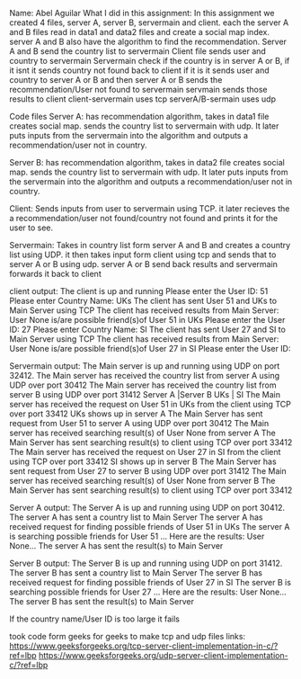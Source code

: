 Name: Abel Aguilar
What I did in this assignment:
	In this assignment we created 4 files, server A, server B, servermain and client.
	each the server A and B files read in data1 and data2 files and create a social map index. 
	server A and B also have the algorithm to find the recommendation.
	Server A and B send the country list to servermain
	Client file sends user and country to servermain
	Servermain check if the country is in server A or B, if it isnt it sends country not found back to client
	if it is it sends user and country to server A or B and then server A or B sends the recommendation/User not found to servermain
	servmain sends those results to client
	client-servermain uses tcp
	serverA/B-sermain uses udp

Code files
Server A: has recommendation algorithm, takes in data1 file creates social map. sends the country list to servermain with udp. It later puts inputs from the servermain into the algorithm and outputs a recommendation/user not in country.

Server B: has recommendation algorithm, takes in data2 file creates social map. sends the country list to servermain with udp. It later puts inputs from the servermain into the algorithm and outputs a recommendation/user not in country.

Client: Sends inputs from user to servermain using TCP. it later recieves the a recommendation/user not found/country not found and prints it for the user to see.

Servermain: Takes in country list form server A and B and creates a country list using UDP. it then takes input form client using tcp and sends that to server A or B using udp. server A or B send back results and servermain forwards it back to client 

client output:
	The client is up and running
	Please enter the User ID: 
	51 
	Please enter Country Name: 
	UKs
	The client has sent User 51 and UKs to Main Server using TCP
	The client has received results from Main Server: User None is/are possible friend(s)of User 51 in UKs
	Please enter the User ID: 
	27
	Please enter Country Name: 
	SI
	The client has sent User 27 and SI to Main Server using TCP
	The client has received results from Main Server: User None is/are possible friend(s)of User 27 in SI
	Please enter the User ID: 

Servermain output:
	The Main server is up and running using UDP on port 32412.
	The Main server has received the country list from server A using UDP over port 30412
	The Main server has received the country list from server B using UDP over port 31412
	Server A       |Server B
	UKs            | SI
	The Main server has received the request on User 51 in UKs from the client using TCP over port 33412
	UKs shows up in server A
	The Main Server has sent request from User 51 to server A using UDP over port 30412
	The Main server has received searching result(s) of User None from server A
	The Main Server has sent searching result(s) to client using TCP over port 33412
	The Main server has received the request on User 27 in SI from the client using TCP over port 33412
	SI shows up in server B
	The Main Server has sent request from User 27 to server B using UDP over port 31412
	The Main server has received searching result(s) of User None from server B
	The Main Server has sent searching result(s) to client using TCP over port 33412

Server A output:
	The Server A is up and running using UDP on port 30412.
	The server A has sent a country list to Main Server
	The server A has received request for finding possible friends of User 51 in UKs
	The server A is searching possible friends for User 51 ...
	Here are the results: User None...
	The server A has sent the result(s) to Main Server

Server B output:
	The Server B is up and running using UDP on port 31412.
	The server B has sent a country list to Main Server
	The server B has received request for finding possible friends of User 27 in SI
	The server B is searching possible friends for User 27 ...
	Here are the results: User None...
	The server B has sent the result(s) to Main Server

If the country name/User ID is too large it fails

took code form geeks for geeks to make tcp and udp files
links:
https://www.geeksforgeeks.org/tcp-server-client-implementation-in-c/?ref=lbp
https://www.geeksforgeeks.org/udp-server-client-implementation-c/?ref=lbp
